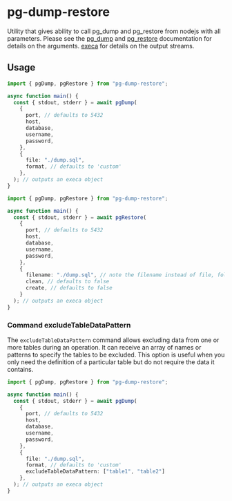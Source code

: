 # pg-dump-restore

Utility that gives ability to call pg_dump and pg_restore from nodejs with all parameters.
Please see the [pg_dump](https://www.postgresql.org/docs/14/app-pgdump.html) and [pg_restore](https://www.postgresql.org/docs/14/app-pgrestore.html) documentation for details on the arguments.
[execa](https://github.com/sindresorhus/execa) for details on the output streams.
## Usage

```typescript
import { pgDump, pgRestore } from "pg-dump-restore";

async function main() {
  const { stdout, stderr } = await pgDump(
    {
      port, // defaults to 5432
      host,
      database,
      username,
      password,
    },
    {
      file: "./dump.sql",
      format, // defaults to 'custom'
    },
  ); // outputs an execa object
}
```
```typescript
import { pgDump, pgRestore } from "pg-dump-restore";

async function main() {
  const { stdout, stderr } = await pgRestore(
    {
      port, // defaults to 5432
      host,
      database,
      username,
      password,
    },
    {
      filename: "./dump.sql", // note the filename instead of file, following the pg_restore naming.
      clean, // defaults to false
      create, // defaults to false
    }
  ); // outputs an execa object
}
```
### Command excludeTableDataPattern

The `excludeTableDataPattern` command allows excluding data from one or more tables during an operation. It can receive an array of names or patterns to specify the tables to be excluded. This option is useful when you only need the definition of a particular table but do not require the data it contains.

```typescript
import { pgDump, pgRestore } from "pg-dump-restore";

async function main() {
  const { stdout, stderr } = await pgDump(
    {
      port, // defaults to 5432
      host,
      database,
      username,
      password,
    },
    {
      file: "./dump.sql",
      format, // defaults to 'custom'
      excludeTableDataPattern: ["table1", "table2"]
    },
  ); // outputs an execa object
}
```
